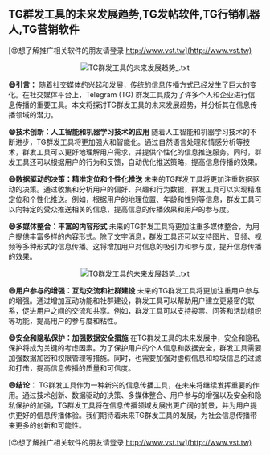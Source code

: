 ## **TG群发工具的未来发展趋势,TG发帖软件,TG行销机器人,TG营销软件**

[😍想了解推广相关软件的朋友请登录 http://www.vst.tw](http://www.vst.tw)

 <center><img src="https://vst.tw/MP4/tuiguang/png/0.png" alt="TG群发工具的未来发展趋势_.txt"></center>

**😄引言：**
随着社交媒体的兴起和发展，传统的信息传播方式已经发生了巨大的变化。在社交媒体平台上，Telegram (TG) 群发工具成为了许多个人和企业进行信息传播的重要工具。本文将探讨TG群发工具的未来发展趋势，并分析其在信息传播领域的潜力。

**😄技术创新：人工智能和机器学习技术的应用**
随着人工智能和机器学习技术的不断进步，TG群发工具将更加强大和智能化。通过自然语言处理和情感分析等技术，群发工具可以更好地理解用户需求，并提供个性化的信息推送服务。同时，群发工具还可以根据用户的行为和反馈，自动优化推送策略，提高信息传播的效果。

**😄数据驱动的决策：精准定位和个性化推送**
未来的TG群发工具将更加注重数据驱动的决策。通过收集和分析用户的偏好、兴趣和行为数据，群发工具可以实现精准定位和个性化推送。例如，根据用户的地理位置、年龄和性别等信息，群发工具可以向特定的受众推送相关的信息，提高信息的传播效果和用户的参与度。

**😄多媒体整合：丰富的内容形式**
未来的TG群发工具将更加注重多媒体整合，为用户提供丰富多样的内容形式。除了文字消息，群发工具还可以支持图片、音频、视频等多种形式的信息传播。这将增加用户对信息的吸引力和参与度，提升信息传播的效果。

 <center><img src="https://vst.tw/MP4/tuiguang/png/8.png" alt="TG群发工具的未来发展趋势_.txt"></center>

**😄用户参与的增强：互动交流和社群建设**
未来的TG群发工具将更加注重用户参与的增强。通过增加互动功能和社群建设，群发工具可以帮助用户建立更紧密的联系，促进用户之间的交流和共享。例如，群发工具可以支持投票、问答和活动组织等功能，提高用户的参与度和粘性。

**😄安全和隐私保护：加强数据安全措施**
在TG群发工具的未来发展中，安全和隐私保护将成为关键的考虑因素。为了保护用户的个人信息和数据安全，群发工具需要加强数据加密和权限管理等措施。同时，也需要加强对虚假信息和垃圾信息的过滤和打击，提高信息传播的质量和可信度。

**😄结论：**
TG群发工具作为一种新兴的信息传播工具，在未来将继续发挥重要的作用。通过技术创新、数据驱动的决策、多媒体整合、用户参与的增强以及安全和隐私保护的加强，TG群发工具将在信息传播领域发展出更广阔的前景，并为用户提供更好的信息传播体验。我们期待着未来TG群发工具的发展，为社会信息传播带来更多的创新和可能性。

[😍想了解推广相关软件的朋友请登录 http://www.vst.tw](http://www.vst.tw)



